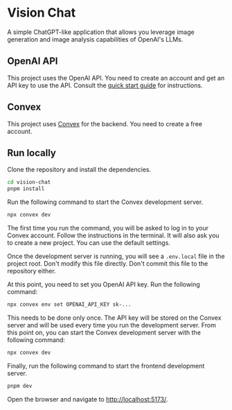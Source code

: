 # Vision Chat

A simple ChatGPT-like application that allows you leverage image generation and image analysis capabilities of OpenAI's LLMs.

## OpenAI API

This project uses the OpenAI API. You need to create an account and get an API key to use the API. Consult the [quick start guide](https://platform.openai.com/docs/quickstart) for instructions.

## Convex

This project uses [Convex](https://convex.dev/) for the backend. You need to create a free account.

## Run locally

Clone the repository and install the dependencies.

```bash
cd vision-chat
pnpm install
```

Run the following command to start the Convex development server.

```bash
npx convex dev
```

The first time you run the command, you will be asked to log in to your Convex account. Follow the instructions in the terminal. It will also ask you to create a new project. You can use the default settings.

Once the development server is running, you will see a `.env.local` file in the project root. Don't modify this file directly. Don't commit this file to the repository either.

At this point, you need to set you OpenAI API key. Run the following command:

```bash
npx convex env set OPENAI_API_KEY sk-...
```

This needs to be done only once. The API key will be stored on the Convex server and will be used every time you run the development server. From this point on, you can start the Convex development server with the following command:

```bash
npx convex dev
```

Finally, run the following command to start the frontend development server.

```bash
pnpm dev
```

Open the browser and navigate to <http://localhost:5173/>.
